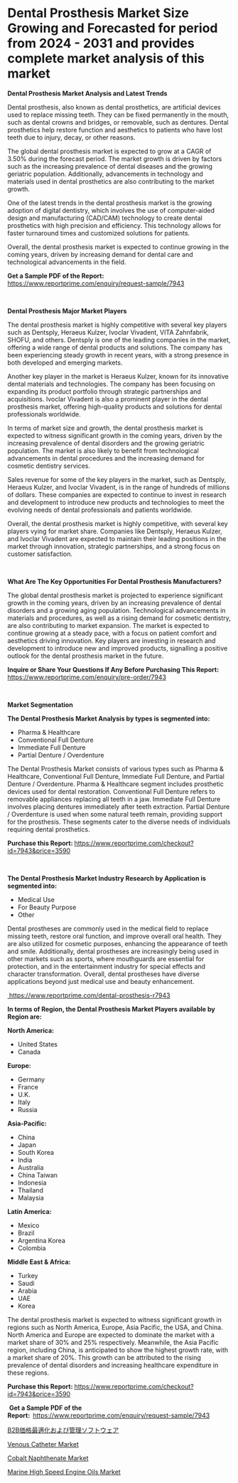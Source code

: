 <p><h1>Dental Prosthesis Market Size Growing and Forecasted for period from 2024 - 2031 and provides complete market analysis of this market</h1></p><p><strong>Dental Prosthesis Market Analysis and Latest Trends</strong></p>
<p><p>Dental prosthesis, also known as dental prosthetics, are artificial devices used to replace missing teeth. They can be fixed permanently in the mouth, such as dental crowns and bridges, or removable, such as dentures. Dental prosthetics help restore function and aesthetics to patients who have lost teeth due to injury, decay, or other reasons.</p><p>The global dental prosthesis market is expected to grow at a CAGR of 3.50% during the forecast period. The market growth is driven by factors such as the increasing prevalence of dental diseases and the growing geriatric population. Additionally, advancements in technology and materials used in dental prosthetics are also contributing to the market growth.</p><p>One of the latest trends in the dental prosthesis market is the growing adoption of digital dentistry, which involves the use of computer-aided design and manufacturing (CAD/CAM) technology to create dental prosthetics with high precision and efficiency. This technology allows for faster turnaround times and customized solutions for patients.</p><p>Overall, the dental prosthesis market is expected to continue growing in the coming years, driven by increasing demand for dental care and technological advancements in the field.</p></p>
<p><strong>Get a Sample PDF of the Report:&nbsp;</strong> <a href="https://www.reportprime.com/enquiry/request-sample/7943">https://www.reportprime.com/enquiry/request-sample/7943</a></p>
<p>&nbsp;</p>
<p><strong>Dental Prosthesis Major Market Players</strong></p>
<p><p>The dental prosthesis market is highly competitive with several key players such as Dentsply, Heraeus Kulzer, Ivoclar Vivadent, VITA Zahnfabrik, SHOFU, and others. Dentsply is one of the leading companies in the market, offering a wide range of dental products and solutions. The company has been experiencing steady growth in recent years, with a strong presence in both developed and emerging markets.</p><p>Another key player in the market is Heraeus Kulzer, known for its innovative dental materials and technologies. The company has been focusing on expanding its product portfolio through strategic partnerships and acquisitions. Ivoclar Vivadent is also a prominent player in the dental prosthesis market, offering high-quality products and solutions for dental professionals worldwide.</p><p>In terms of market size and growth, the dental prosthesis market is expected to witness significant growth in the coming years, driven by the increasing prevalence of dental disorders and the growing geriatric population. The market is also likely to benefit from technological advancements in dental procedures and the increasing demand for cosmetic dentistry services.</p><p>Sales revenue for some of the key players in the market, such as Dentsply, Heraeus Kulzer, and Ivoclar Vivadent, is in the range of hundreds of millions of dollars. These companies are expected to continue to invest in research and development to introduce new products and technologies to meet the evolving needs of dental professionals and patients worldwide.</p><p>Overall, the dental prosthesis market is highly competitive, with several key players vying for market share. Companies like Dentsply, Heraeus Kulzer, and Ivoclar Vivadent are expected to maintain their leading positions in the market through innovation, strategic partnerships, and a strong focus on customer satisfaction.</p></p>
<p>&nbsp;</p>
<p><strong>What Are The Key Opportunities For Dental Prosthesis Manufacturers?</strong></p>
<p><p>The global dental prosthesis market is projected to experience significant growth in the coming years, driven by an increasing prevalence of dental disorders and a growing aging population. Technological advancements in materials and procedures, as well as a rising demand for cosmetic dentistry, are also contributing to market expansion. The market is expected to continue growing at a steady pace, with a focus on patient comfort and aesthetics driving innovation. Key players are investing in research and development to introduce new and improved products, signalling a positive outlook for the dental prosthesis market in the future.</p></p>
<p><strong>Inquire or Share Your Questions If Any Before Purchasing This Report:</strong> <a href="https://www.reportprime.com/enquiry/pre-order/7943">https://www.reportprime.com/enquiry/pre-order/7943</a></p>
<p>&nbsp;</p>
<p><strong>Market Segmentation</strong></p>
<p><strong>The Dental Prosthesis Market Analysis by types is segmented into:</strong></p>
<p><ul><li>Pharma & Healthcare</li><li>Conventional Full Denture</li><li>Immediate Full Denture</li><li>Partial Denture / Overdenture</li></ul></p>
<p><p>The Dental Prosthesis Market consists of various types such as Pharma & Healthcare, Conventional Full Denture, Immediate Full Denture, and Partial Denture / Overdenture. Pharma & Healthcare segment includes prosthetic devices used for dental restoration. Conventional Full Denture refers to removable appliances replacing all teeth in a jaw. Immediate Full Denture involves placing dentures immediately after teeth extraction. Partial Denture / Overdenture is used when some natural teeth remain, providing support for the prosthesis. These segments cater to the diverse needs of individuals requiring dental prosthetics.</p></p>
<p><strong>Purchase this Report:&nbsp;</strong><a href="https://www.reportprime.com/checkout?id=7943&price=3590">https://www.reportprime.com/checkout?id=7943&price=3590</a></p>
<p>&nbsp;</p>
<p><strong>The Dental Prosthesis Market Industry Research by Application is segmented into:</strong></p>
<p><ul><li>Medical Use</li><li>For Beauty Purpose</li><li>Other</li></ul></p>
<p><p>Dental prostheses are commonly used in the medical field to replace missing teeth, restore oral function, and improve overall oral health. They are also utilized for cosmetic purposes, enhancing the appearance of teeth and smile. Additionally, dental prostheses are increasingly being used in other markets such as sports, where mouthguards are essential for protection, and in the entertainment industry for special effects and character transformation. Overall, dental prostheses have diverse applications beyond just medical use and beauty enhancement.</p></p>
<p><a href="https://www.reportprime.com/dental-prosthesis-r7943">&nbsp;https://www.reportprime.com/dental-prosthesis-r7943</a></p>
<p><strong>In terms of Region, the Dental Prosthesis Market Players available by Region are:</strong></p>
<p>
    <p> <strong> North America: </strong>
        <ul>
            <li>United States</li>
            <li>Canada</li>
        </ul>
        </p> 
    <p> <strong> Europe: </strong>
        <ul>
            <li>Germany</li>
            <li>France</li>
            <li>U.K.</li>
            <li>Italy</li>
            <li>Russia</li>
        </ul>
        </p> 
    <p> <strong> Asia-Pacific: </strong>
        <ul>
            <li>China</li>
            <li>Japan</li>
            <li>South Korea</li>
            <li>India</li>
            <li>Australia</li>
            <li>China Taiwan</li>
            <li>Indonesia</li>
            <li>Thailand</li>
            <li>Malaysia</li>
        </ul>
        </p> 
    <p> <strong> Latin America: </strong>
        <ul>
            <li>Mexico</li>
            <li>Brazil</li>
            <li>Argentina Korea</li>
            <li>Colombia</li>
        </ul>
        </p> 
    <p> <strong> Middle East & Africa: </strong>
        <ul>
            <li>Turkey</li>
            <li>Saudi</li>
            <li>Arabia</li>
            <li>UAE</li>
            <li>Korea</li>
        </ul>
    </p>
    </p>
<p><p>The dental prosthesis market is expected to witness significant growth in regions such as North America, Europe, Asia Pacific, the USA, and China. North America and Europe are expected to dominate the market with a market share of 30% and 25% respectively. Meanwhile, the Asia Pacific region, including China, is anticipated to show the highest growth rate, with a market share of 20%. This growth can be attributed to the rising prevalence of dental disorders and increasing healthcare expenditure in these regions.</p></p>
<p><strong>Purchase this Report: </strong><a href="https://www.reportprime.com/checkout?id=7943&price=3590">https://www.reportprime.com/checkout?id=7943&price=3590</a></p>
<p>&nbsp;<strong>Get a Sample PDF of the Report:&nbsp;&nbsp;</strong><a href="https://www.reportprime.com/enquiry/request-sample/7943">https://www.reportprime.com/enquiry/request-sample/7943</a></p>
<p><strong></strong></p>
<p><p><a href="https://github.com/wkuactfdzwizk06/Market-Research-Report-List-1/blob/main/959361829843.md">B2B価格最適化および管理ソフトウェア</a></p><p><a href="https://github.com/ChiragRp1/Market-Research-Report-List-4/blob/main/venous-catheter-market.md">Venous Catheter Market</a></p><p><a href="https://www.linkedin.com/pulse/cobalt-naphthenate-market-size-growth-forecast-from-2024--voz1c?trackingId=NNFUoIBbEKtJTFd172acsA%3D%3D">Cobalt Naphthenate Market</a></p><p><a href="https://www.linkedin.com/pulse/marine-high-speed-engine-oils-market-provides-detailed-segmentation-lyrdc?trackingId=A0ncIZxdSlQX5dS485xSIA%3D%3D">Marine High Speed Engine Oils Market</a></p></p>